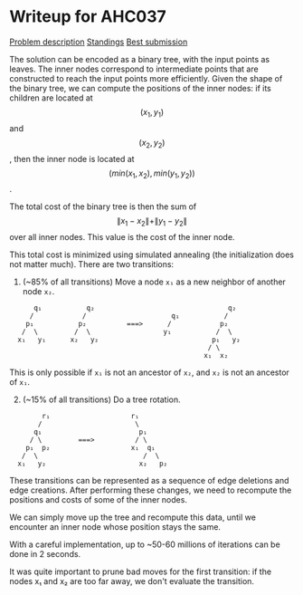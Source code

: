# Writeup for AHC037



[Problem description](https://atcoder.jp/contests/ahc037/tasks/ahc037_a)
[Standings](https://atcoder.jp/contests/ahc037/standings)
[Best submission](TODO)

The solution can be encoded as a binary tree, with the input points as leaves.
The inner nodes correspond to intermediate points that are constructed to reach the input points more efficiently.
Given the shape of the binary tree, we can compute the positions of the inner nodes: if its children are located at $$(x_1,y_1)$$ and $$(x_2,y_2)$$,
then the inner node is located at $$(min(x_1,x_2),min(y_1,y_2))$$.

The total cost of the binary tree is then the sum of $$\|x_1-x_2\|+\|y_1-y_2\|$$ over all inner nodes. This value is the cost of the inner node.

This total cost is minimized using simulated annealing (the initialization does not matter much). 
There are two transitions:

1. (~85% of all transitions) Move a node `x₁` as a new neighbor of another node `x₂`.
```
      q₁           q₂                                 q₂
     /            /                     q₁           /
    p₁           p₂          ===>      /            p₂
   /  \         /  \                  y₁           /  \
  x₁   y₁      x₂   y₂                            p₁   y₂
                                                 / \
                                                x₁  x₂
```
This is only possible if `x₁` is not an ancestor of `x₂`, and `x₂` is not an ancestor of `x₁`.

2. (~15% of all transitions) Do a tree rotation.
```
        r₁                    r₁
       /                       \
      q₁                        p₁
     / \         ===>          / \ 
    p₁  p₂                    x₁  q₁
   /  \                          /  \
  x₁   y₂                       x₂   p₂
```

These transitions can be represented as a sequence of edge deletions and edge creations.
After performing these changes, we need to recompute the positions and costs of some of the inner nodes.

We can simply move up the tree and recompute this data, until we encounter an inner node whose position stays the same.

With a careful implementation, up to ~50-60 millions of iterations can be done in 2 seconds.

It was quite important to prune bad moves for the first transition: if the nodes x₁ and x₂ are too far away, we don't evaluate the transition.
